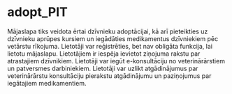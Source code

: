 # adopt_PIT
Mājaslapa tiks veidota ērtai dzīvnieku adoptācijai, kā arī pieteikties uz dzīvnieku aprūpes kursiem un iegādāties medikamentus dzīvniekiem pēc vetārstu rīkojuma.
Lietotāji var reģistrēties, bet nav obligāta funkcija, lai lietotu mājaslapu.
Lietotājiem ir iespēja ievietot ziņojuma rakstu par atrastajiem dzīvnikiem.
Lietotāji var iegūt e-konsultāciju no veterinārārstiem un patversmes darbiniekiem.
Lietotāji var uzlikt atgādinājumus par veterinārārstu konsultāciju pierakstu atgādinājumu un paziņojumus par iegātajiem medikamentiem.
